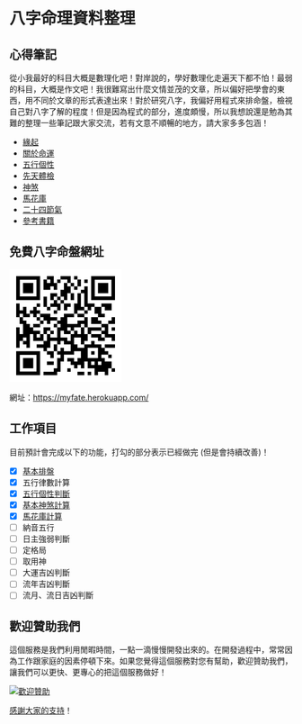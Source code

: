 # 八字命理資料整理

## 心得筆記

從小我最好的科目大概是數理化吧！對岸說的，學好數理化走遍天下都不怕！最弱的科目，大概是作文吧！我很難寫出什麼文情並茂的文章，所以偏好把學會的東西，用不同於文章的形式表達出來！對於研究八字，我偏好用程式來排命盤，檢視自己對八字了解的程度！但是因為程式的部分，進度頗慢，所以我想說還是勉為其難的整理一些筆記跟大家交流，若有文意不順暢的地方，請大家多多包涵！

* [緣起](緣起.md)
* [關於命運](關於命運.md)
* [五行個性](五行個性.md)
* [先天體檢](先天體檢.md)
* [神煞](神煞.md)
* [馬花庫](馬花庫.md)
* [二十四節氣](二十四節氣.md)
* [參考書籍](參考書籍.md)

## 免費八字命盤網址

[![免費八字命盤](images/qrcode.png)](https://myfate.herokuapp.com/)

網址：https://myfate.herokuapp.com/

## 工作項目

目前預計會完成以下的功能，打勾的部分表示已經做完 (但是會持續改善)！

- [X] [基本排盤](https://myfate.herokuapp.com/)
- [X] 五行律數計算
- [X] [五行個性判斷](五行個性.md)
- [X] [基本神煞計算](神煞.md)
- [X] [馬花庫計算](馬花庫.md)
- [ ] 納音五行
- [ ] 日主強弱判斷
- [ ] 定格局
- [ ] 取用神
- [ ] 大運吉凶判斷
- [ ] 流年吉凶判斷
- [ ] 流月、流日吉凶判斷

## 歡迎贊助我們

這個服務是我們利用閒暇時間，一點一滴慢慢開發出來的。在開發過程中，常常因為工作跟家庭的因素停頓下來。如果您覺得這個服務對您有幫助，歡迎贊助我們，讓我們可以更快、更專心的把這個服務做好！

[![歡迎贊助](https://payment.ecpay.com.tw/Upload/QRCode/202007/QRCode_f5b4f053-1c8d-4978-8836-cda97f1d1932.png)](https://p.ecpay.com.tw/21517)

[感謝大家的支持](致謝.md)！